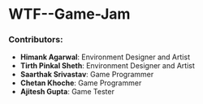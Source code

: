 # WTF--Game-Jam

### Contributors:
- **Himank Agarwal**: Environment Designer and Artist
- **Tirth Pinkal Sheth**: Environment Designer and Artist
- **Saarthak Srivastav**: Game Programmer
- **Chetan Khoche**: Game Programmer
- **Ajitesh Gupta**: Game Tester

